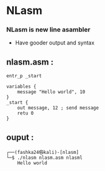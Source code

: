 # NLasm

### NLasm is new line asambler

- Have gooder output and syntax

## nlasm.asm :
    entr_p _start

    variables {
        message "Hello world", 10
    }
    _start {    
        out message, 12 ; send message
        retu 0
    }
## ouput :
    ┌──(fashka24㉿kali)-[nlasm]
    └─$ ./nlasm nlasm.asm nlasml
        Hello world